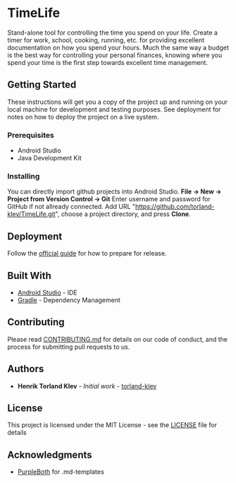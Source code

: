 # TimeLife

Stand-alone tool for controlling the time you spend on your life. Create a timer for work, school, cooking, running, etc. for providing excellent documentation on how you spend your hours.
Much the same way a budget is the best way for controlling your personal finances, knowing where you spend your time is the first step towards excellent time management.

## Getting Started

These instructions will get you a copy of the project up and running on your local machine for development and testing purposes. 
See deployment for notes on how to deploy the project on a live system.

### Prerequisites

* Android Studio
* Java Development Kit

### Installing

You can directly import github projects into Android Studio. 
<b>File -> New -> Project from Version Control -> Git</b>
Enter username and password for GitHub if not allready connected. Add URL "https://github.com/torland-klev/TimeLife.git", choose 
a project directory, and press <b>Clone</b>.

## Deployment

Follow the [official guide](https://developer.android.com/studio/publish/preparing) for how to prepare for release.

## Built With

* [Android Studio](https://developer.android.com/studio) - IDE
* [Gradle](https://developer.android.com/studio/releases/gradle-plugin) - Dependency Management

## Contributing

Please read [CONTRIBUTING.md](CONTRIBUTING.md) for details on our code of conduct, and the process for submitting pull requests to us.

## Authors

* **Henrik Torland Klev** - *Initial work* - [torland-klev](https://github.com/torland-klev)

## License

This project is licensed under the MIT License - see the [LICENSE](LICENSE) file for details

## Acknowledgments

* [PurpleBoth](https://github.com/PurpleBooth) for .md-templates
